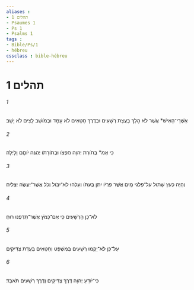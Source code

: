 ```yaml
---
aliases : 
- תהלים 1
- Psaumes 1
- Ps 1
- Psalms 1
tags : 
- Bible/Ps/1
- hébreu
cssclass : bible-hébreu
---
```


# תהלים 1

###### 1
אַשְׁרֵי־הָאִישׁ* אֲשֶׁר לֹא הָלַךְ בַּעֲצַת רְשָׁעִים וּבְדֶרֶךְ חַטָּאִים לֹא עָמָד וּבְמֹושַׁב לֵצִים לֹא יָשָׁב׃
###### 2
כִּי אִמ* בְּתֹורַת יְהוָה חֶפְצֹו וּבְתֹורָתֹו יֶהְגֶּה יֹוםָם וָלָיְלָה׃
###### 3
וְהָיָה כְּעֵץ שָׁתוּל עַל־פַּלְגֵי מָיִם אֲשֶׁר פִּרְיֹו יִתֵּן בְּעִתֹּו וְעָלֵהוּ לֹא־יִבֹּול וְכֹל אֲשֶׁר־יַעֲשֶׂה יַצְלִיחַ׃
###### 4
לֹא־כֵן הָרְשָׁעִים כִּי אִם־כַּמֹּץ אֲשֶׁר־תִּדְּפֶנּוּ רוּחַ׃
###### 5
עַל־כֵּן לֹא־יָקֻמוּ רְשָׁעִים בַּמִּשְׁפָּט וְחַטָּאִים בַּעֲדַת צַדִּיקִים׃
###### 6
כִּי־יֹודֵעַ יְהוָה דֶּרֶךְ צַדִּיקִים וְדֶרֶךְ רְשָׁעִים תֹּאבֵד׃
